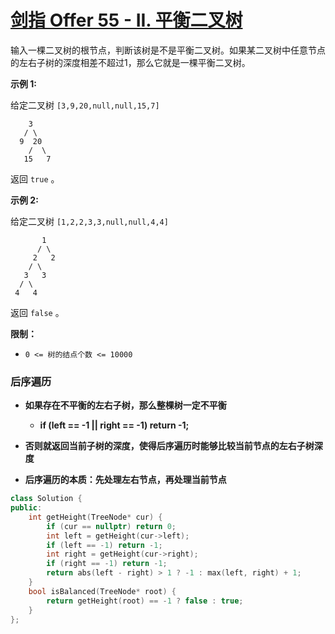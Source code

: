 # [剑指 Offer 55 - II. 平衡二叉树](https://leetcode.cn/problems/ping-heng-er-cha-shu-lcof/)

输入一棵二叉树的根节点，判断该树是不是平衡二叉树。如果某二叉树中任意节点的左右子树的深度相差不超过1，那么它就是一棵平衡二叉树。 

**示例 1:**

给定二叉树 `[3,9,20,null,null,15,7]`

```
    3
   / \
  9  20
    /  \
   15   7
```

返回 `true` 。

**示例 2:**

给定二叉树 `[1,2,2,3,3,null,null,4,4]`

```
       1
      / \
     2   2
    / \
   3   3
  / \
 4   4
```

返回 `false` 。

**限制：**

- `0 <= 树的结点个数 <= 10000`

### 后序遍历

- **如果存在不平衡的左右子树，那么整棵树一定不平衡**
  - **if (left == -1 || right == -1) return -1;**
- **否则就返回当前子树的深度，使得后序遍历时能够比较当前节点的左右子树深度**

- **后序遍历的本质：先处理左右节点，再处理当前节点**

```c++
class Solution {
public:
    int getHeight(TreeNode* cur) {
        if (cur == nullptr) return 0;
        int left = getHeight(cur->left);
        if (left == -1) return -1;
        int right = getHeight(cur->right);
        if (right == -1) return -1;
        return abs(left - right) > 1 ? -1 : max(left, right) + 1;
    }
    bool isBalanced(TreeNode* root) {
        return getHeight(root) == -1 ? false : true;
    }
};
```

